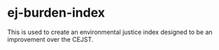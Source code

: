 # ej-burden-index
This is used to create an environmental justice index designed to be an improvement over the CEJST.
